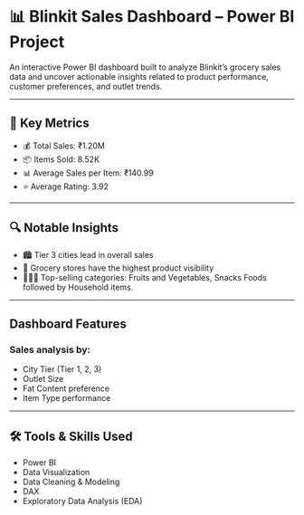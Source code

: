 # 📊 Blinkit Sales Dashboard – Power BI Project
An interactive Power BI dashboard built to analyze Blinkit’s grocery sales data and uncover actionable insights related to product performance, customer preferences, and outlet trends.

---

## 🔑 Key Metrics
- 💰 Total Sales: ₹1.20M
- 📦 Items Sold: 8.52K
- 📊 Average Sales per Item: ₹140.99
- ⭐ Average Rating: 3.92

---

## 🔍 Notable Insights
- 🏙️ Tier 3 cities lead in overall sales
- 🏪 Grocery stores have the highest product visibility
- 🥛🍎🥨 Top-selling categories: Fruits and Vegetables, Snacks Foods followed by Household items.

---

## Dashboard Features
### Sales analysis by:
- City Tier (Tier 1, 2, 3)
- Outlet Size
- Fat Content preference
- Item Type performance

---  

## 🛠️ Tools & Skills Used
- Power BI
- Data Visualization
- Data Cleaning & Modeling
- DAX
- Exploratory Data Analysis (EDA)

